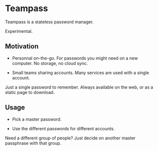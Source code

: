 # Teampass

Teampass is a stateless password manager.

Experimental.

## Motivation

* Personnal on-the-go.
For passwords you might need on a new computer.
No storage, no cloud sync.

* Small teams sharing accounts. 
Many services are used with a single account.

Just a single password to remember.
Always available on the web, or as a static page to download.

## Usage

* Pick a master password.

* Use the different passwords for different accounts.

Need a different group of people? Just decide on another master passphrase with that group.
